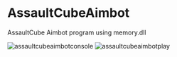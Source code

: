 # AssaultCubeAimbot

AssaultCube Aimbot program using memory.dll

![assaultcubeaimbotconsole](https://user-images.githubusercontent.com/32415358/50566940-977d6d80-0d82-11e9-9436-e3555623658d.PNG)
![assaultcubeaimbotplay](https://user-images.githubusercontent.com/32415358/50566942-98ae9a80-0d82-11e9-877d-aace9cb72d73.png)
